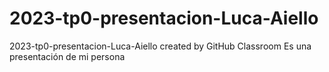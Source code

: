 # 2023-tp0-presentacion-Luca-Aiello
2023-tp0-presentacion-Luca-Aiello created by GitHub Classroom
Es una presentación de mi persona
